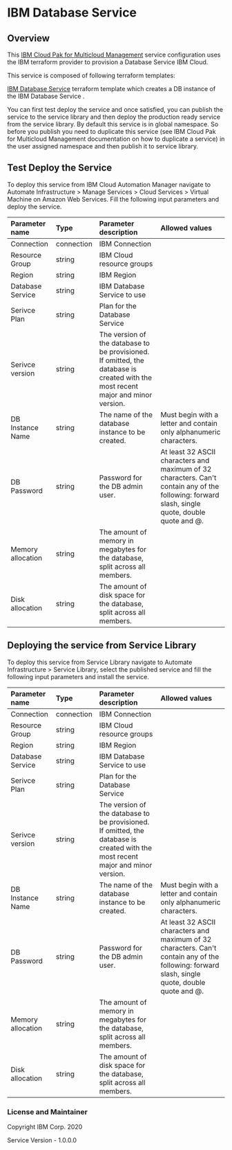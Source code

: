 # IBM Database Service

## Overview

This [IBM Cloud Pak for Multicloud Management](https://www.ibm.com/support/knowledgecenter/SSFC4F/product_welcome_cloud_pak.html) service configuration uses the IBM terraform provider to provision a Database Service IBM Cloud.

This service is composed of following terraform templates:

[IBM Database Service](https://github.com/IBM-CAMHub-Open/starterlibrary/tree/2.4/IBM_Cloud/database-service) terraform template which creates a DB instance of the IBM Database Service . 

You can first test deploy the service and once satisfied, you can publish the service to the service library and then deploy the production ready service from the service library. By default this service is in global namespace. So before you publish you need to duplicate this service (see IBM Cloud Pak for Multicloud Management documentation on how to duplicate a service) in the user assigned namespace and then publish it to service library.

## Test Deploy the Service

To deploy this service from IBM Cloud Automation Manager navigate to Automate Infrastructure > Manage Services > Cloud Services > Virtual Machine on Amazon Web Services. Fill the following input parameters and deploy the service.

| Parameter name                  | Type            | Parameter description      | Allowed values |
| :---                            | :---            | :---                       | :---           |
| Connection                      | connection      | IBM Connection             | |
| Resource Group                  | string      	| IBM Cloud resource groups  | |
| Region                          | string          | IBM Region                 | |
| Database Service				  | string          | IBM Database Service to use 	| |
| Serivce Plan                    | string          | Plan for the Database Service | |
| Serivce version                 | string          | The version of the database to be provisioned. If omitted, the database is created with the most recent major and minor version. | |
| DB Instance Name                | string          | The name of the database instance to be created. | Must begin with a letter and contain only alphanumeric characters.|
| DB Password                     | string          | Password for the DB admin user. | At least 32 ASCII characters and maximum of 32 characters. Can't contain any of the following: forward slash, single quote, double quote and @.|              | |
| Memory allocation                    | string          | The amount of memory in megabytes for the database, split across all members. | |
| Disk allocation                    | string          | The amount of disk space for the database, split across all members. | |

## Deploying the service from Service Library

To deploy this service from Service Library navigate to Automate Infrastructure > Service Library, select the published service and fill the following input parameters and install the service.

| Parameter name                  | Type            | Parameter description      | Allowed values |
| :---                            | :---            | :---                       | :---           |
| Connection                      | connection      | IBM Connection             | |
| Resource Group                  | string      	| IBM Cloud resource groups  | |
| Region                          | string          | IBM Region                 | |
| Database Service				  | string          | IBM Database Service to use 	| |
| Serivce Plan                    | string          | Plan for the Database Service | |
| Serivce version                 | string          | The version of the database to be provisioned. If omitted, the database is created with the most recent major and minor version. | |
| DB Instance Name                | string          | The name of the database instance to be created. | Must begin with a letter and contain only alphanumeric characters.|
| DB Password                     | string          | Password for the DB admin user. | At least 32 ASCII characters and maximum of 32 characters. Can't contain any of the following: forward slash, single quote, double quote and @.|              | |
| Memory allocation                    | string          | The amount of memory in megabytes for the database, split across all members. | |
| Disk allocation                    | string          | The amount of disk space for the database, split across all members. | |

### License and Maintainer

Copyright IBM Corp. 2020

Service Version - 1.0.0.0 
